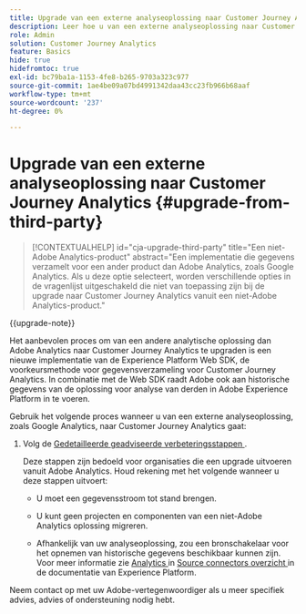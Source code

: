 ```yaml
---
title: Upgrade van een externe analyseoplossing naar Customer Journey Analytics
description: Leer hoe u van een externe analyseoplossing naar Customer Journey Analytics kunt upgraden
role: Admin
solution: Customer Journey Analytics
feature: Basics
hide: true
hidefromtoc: true
exl-id: bc79ba1a-1153-4fe8-b265-9703a323c977
source-git-commit: 1ae4be09a07bd4991342daa43cc23fb966b68aaf
workflow-type: tm+mt
source-wordcount: '237'
ht-degree: 0%

---
```


# Upgrade van een externe analyseoplossing naar Customer Journey Analytics {#upgrade-from-third-party}

<!-- markdownlint-disable MD034 -->

>[!CONTEXTUALHELP]
>id="cja-upgrade-third-party"
>title="Een niet-Adobe Analytics-product"
>abstract="Een implementatie die gegevens verzamelt voor een ander product dan Adobe Analytics, zoals Google Analytics. Als u deze optie selecteert, worden verschillende opties in de vragenlijst uitgeschakeld die niet van toepassing zijn bij de upgrade naar Customer Journey Analytics vanuit een niet-Adobe Analytics-product."

<!-- markdownlint-enable MD034 -->

{{upgrade-note}}

Het aanbevolen proces om van een andere analytische oplossing dan Adobe Analytics naar Customer Journey Analytics te upgraden is een nieuwe implementatie van de Experience Platform Web SDK, de voorkeursmethode voor gegevensverzameling voor Customer Journey Analytics. In combinatie met de Web SDK raadt Adobe ook aan historische gegevens van de oplossing voor analyse van derden in Adobe Experience Platform in te voeren.

<!-- After you have enough historical data using the Experience Platform Web SDK and you have fully transitioned to Customer Journey Analytics, the Analytics source connector can be turned off and the Web SDK can be used exclusively. -->

Gebruik het volgende proces wanneer u van een externe analyseoplossing, zoals Google Analytics, naar Customer Journey Analytics gaat:

1. Volg de [ Gedetailleerde geadviseerde verbeteringsstappen ](/help/getting-started/cja-upgrade/cja-upgrade-recommendations.md#detailed-recommended-upgrade-steps).

   Deze stappen zijn bedoeld voor organisaties die een upgrade uitvoeren vanuit Adobe Analytics. Houd rekening met het volgende wanneer u deze stappen uitvoert:

   * U moet een gegevensstroom tot stand brengen.

   * U kunt geen projecten en componenten van een niet-Adobe Analytics oplossing migreren.

   * Afhankelijk van uw analyseoplossing, zou een bronschakelaar voor het opnemen van historische gegevens beschikbaar kunnen zijn. Voor meer informatie zie [ Analytics ](https://experienceleague.adobe.com/en/docs/experience-platform/sources/home#analytics) in [ Source connectors overzicht ](https://experienceleague.adobe.com/en/docs/experience-platform/sources/home) in de documentatie van Experience Platform.


Neem contact op met uw Adobe-vertegenwoordiger als u meer specifiek advies, advies of ondersteuning nodig hebt.

